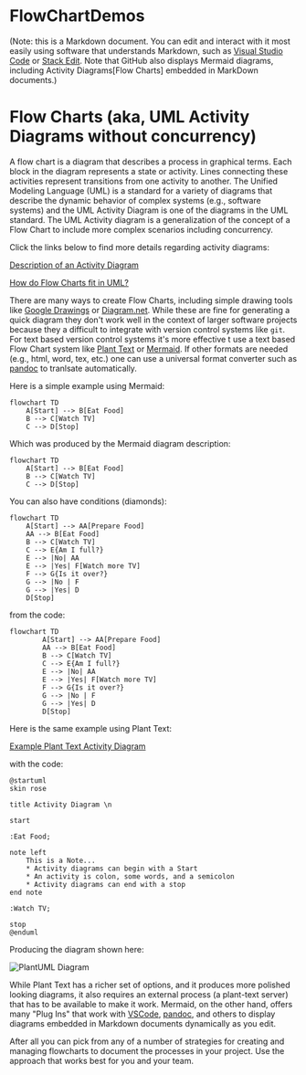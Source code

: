 # FlowChartDemos

(Note: this is a Markdown document. You can edit and interact with it most easily using software that understands Markdown, such as [Visual Studio Code](https://code.visualstudio.com) or [Stack Edit](https://stackedit.io). Note that GitHub also displays Mermaid diagrams, including Activity Diagrams[Flow Charts] embedded in MarkDown documents.)

# Flow Charts (aka, UML Activity Diagrams without concurrency)

A flow chart is a diagram that describes a process in graphical terms. Each block in the diagram represents a state or activity. Lines connecting these activities represent transitions from one activity to another. The Unified Modeling Language (UML) is a standard for a variety of diagrams that describe the dynamic behavior of complex systems (e.g., software systems) and the UML Activity Diagram is one of the diagrams in the UML standard. The UML Activity diagram is a generalization of the concept of a Flow Chart to include more complex scenarios including concurrency.

Click the links below to find more details regarding activity diagrams:

[Description of an Activity Diagram](https://www.tutorialspoint.com/uml/uml_activity_diagram.htm)

[How do Flow Charts fit in UML?](https://www.visual-paradigm.com/guide/uml-unified-modeling-language/what-is-activity-diagram/)

There are many ways to create Flow Charts, including simple drawing tools like 
[Google Drawings](https://drawings.google.com) or [Diagram.net](https://www.diagrams.net/doc/faq/google-drive-diagrams). While these are fine for generating a quick diagram they don't work well in the context of larger software projects because they a difficult to integrate with version control systems like `git`. For text based version control systems it's more effective t use a text based Flow Chart system like [Plant Text](https://www.planttext.com) or [Mermaid](https://mermaid.js.org). If other formats are needed (e.g., html, word, tex, etc.) one can use a universal format converter such as [pandoc](https://pandoc.org) to tranlsate automatically.

Here is a simple example using Mermaid:

```mermaid
flowchart TD
	A[Start] --> B[Eat Food]
	B --> C[Watch TV]
	C --> D[Stop]
```

Which was produced by the Mermaid diagram description:

	flowchart TD
		A[Start] --> B[Eat Food]
		B --> C[Watch TV]
		C --> D[Stop]

You can also have conditions (diamonds):

```mermaid
flowchart TD
	A[Start] --> AA[Prepare Food]
	AA --> B[Eat Food]
	B --> C[Watch TV]
	C --> E{Am I full?}
	E --> |No| AA
	E --> |Yes| F[Watch more TV]
	F --> G{Is it over?}
	G --> |No | F
	G --> |Yes| D
	D[Stop]
```

from the code:

	flowchart TD
			A[Start] --> AA[Prepare Food]
			AA --> B[Eat Food]
			B --> C[Watch TV]
			C --> E{Am I full?}
			E --> |No| AA
			E --> |Yes| F[Watch more TV]
			F --> G{Is it over?}
			G --> |No | F
			G --> |Yes| D
			D[Stop]

Here is the same example using Plant Text:

[Example Plant Text Activity Diagram](https://www.planttext.com/?text=VL0x3i8m3Drz2i-ewW7eKYHWP071mcAQq4QaCOeD5RV7BKLiH5xYzxDTYrBMHny1v1OIPXOFe46ZnrMZuHdqXUj0RQOUpybO8nzWkI75BREh01Ahn-Yl2cZlq0L1AyATzSkodBgBdvlxk0asbF3YMqiTWdOcs4_UCpqXVHNcrd3aLA1mxt7WxAH0IiuqulimWNzZl77d456-m_WVnxP5JgHDXuTZDUvc4DG6sa7U)

with the code:

	@startuml
	skin rose
	
	title Activity Diagram \n
	
	start
	
	:Eat Food;
	
	note left
	    This is a Note...
	    * Activity diagrams can begin with a Start
	    * An activity is colon, some words, and a semicolon
	    * Activity diagrams can end with a stop
	end note
	
	:Watch TV;
	
	stop
	@enduml

Producing the diagram shown here:

![PlantUML Diagram](https://www.planttext.com/api/plantuml/png/VL0x3i8m3Drz2i-ewW7eKYHWP071mcAQq4QaCOeD5RV7BKLiH5xYzxDTYrBMHny1v1OIPXOFe46ZnrMZuHdqXUj0RQOUpybO8nzWkI75BREh01Ahn-Yl2cZlq0L1AyATzSkodBgBdvlxk0asbF3YMqiTWdOcs4_UCpqXVHNcrd3aLA1mxt7WxAH0IiuqulimWNzZl77d456-m_WVnxP5JgHDXuTZDUvc4DG6sa7U)

While Plant Text has a richer set of options, and it produces more polished looking diagrams, it also requires an external process (a plant-text server) that has to be available to make it work. Mermaid, on the other hand, offers many "Plug Ins" that work with [VSCode](https://code.visualstudio.com), [pandoc](https://pandoc.org), and others to display diagrams embedded in Markdown documents dynamically as you edit.

After all you can pick from any of a number of strategies for creating and managing flowcharts to document the processes in your project. Use the approach that works best for you and your team.
